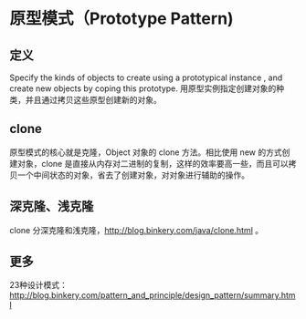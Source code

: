 # 原型模式（Prototype Pattern)

## 定义

Specify the kinds of objects to create using a prototypical instance , and create new objects by coping this prototype.
用原型实例指定创建对象的种类，并且通过拷贝这些原型创建新的对象。

## clone

原型模式的核心就是克隆，Object 对象的 clone 方法。相比使用 new 的方式创建对象，clone 是直接从内存对二进制的复制，这样的效率要高一些，而且可以拷贝一个中间状态的对象，省去了创建对象，对对象进行辅助的操作。

## 深克隆、浅克隆

clone 分深克隆和浅克隆，<http://blog.binkery.com/java/clone.html> 。

## 更多

23种设计模式：<http://blog.binkery.com/pattern_and_principle/design_pattern/summary.html>